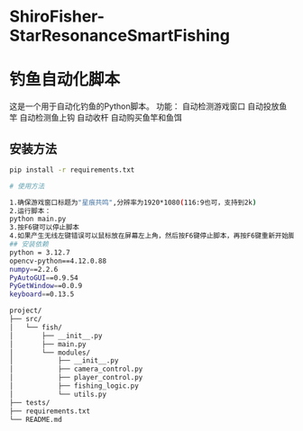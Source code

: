 # ShiroFisher-StarResonanceSmartFishing
# 钓鱼自动化脚本

这是一个用于自动化钓鱼的Python脚本。
功能：
自动检测游戏窗口
自动投放鱼竿
自动检测鱼上钩
自动收杆
自动购买鱼竿和鱼饵

## 安装方法

```bash
pip install -r requirements.txt

# 使用方法

1.确保游戏窗口标题为"星痕共鸣",分辨率为1920*1080(116:9也可，支持到2k)
2.运行脚本：
python main.py
3.按F6键可以停止脚本
4.如果产生无线左键错误可以鼠标放在屏幕左上角，然后按F6键停止脚本，再按F6键重新开始脚本  
## 安装依赖
python = 3.12.7
opencv-python==4.12.0.88
numpy==2.2.6
PyAutoGUI==0.9.54
PyGetWindow==0.0.9
keyboard==0.13.5

project/
├── src/
│   └── fish/
│       ├── __init__.py
│       ├── main.py
│       └── modules/
│           ├── __init__.py
│           ├── camera_control.py
│           ├── player_control.py
│           ├── fishing_logic.py
│           └── utils.py
├── tests/
├── requirements.txt
└── README.md